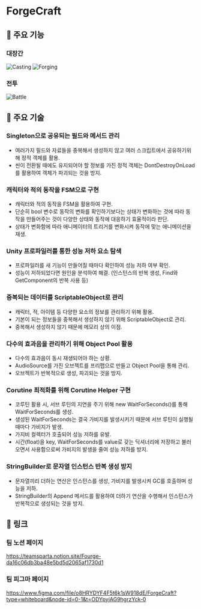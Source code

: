 # ForgeCraft

## 📌 주요 기능

### 대장간
![Casting](https://github.com/UnityFourge/ForgeCraft_Scripts/assets/31722243/919fcc99-691f-49a7-a602-998300974455)
![Forging](https://github.com/UnityFourge/ForgeCraft_Scripts/assets/31722243/35077f5a-1447-4899-987e-5b518eb7105f)


### 전투
![Battle](https://github.com/UnityFourge/ForgeCraft_Scripts/assets/31722243/a8c30cb9-64e1-417f-93a2-54d79bf173f2)


## 📌 주요 기술

### Singleton으로 공유되는 필드와 메서드 관리
* 여러가지 필드와 자료들을 중복해서 생성하지 않고 여러 스크립트에서 공유하기위해 정적 객체를 활용.
* 씬이 전환될 때에도 유지되어야 할 정보를 가진 정적 객체는 DontDestroyOnLoad를 활용하여 객체가 파괴되는 것을 방지.

### 캐릭터와 적의 동작을 FSM으로 구현

* 캐릭터와 적의 동작을 FSM을 활용하여 구현.
* 단순히 bool 변수로 동작의 변화를 확인하기보다는 상태가 변화하는 것에 따라 동작을 만들어주는 것이 다양한 상태와 동작에 대응하기 효율적이라 판단.
* 상태가 변화함에 따라 애니메이터의 트리거를 변화시켜 동작에 맞는 애니메이션을 재생.

### Unity 프로파일러를 통한 성능 저하 요소 탐색

- 프로파일러를 새 기능이 만들어질 때마다 확인하여 성능 저하 여부 확인.
- 성능이 저하되었다면 원인을 분석하여 해결. (인스턴스의 반복 생성, Find와 GetComponent의 반복 사용 등)

### 중복되는 데이터를 ScriptableObject로 관리
* 캐릭터, 적, 아이템 등 다양한 요소의 정보를 관리하기 위해 활용.
* 기본이 되는 정보들을 중복해서 생성하지 않기 위해 ScriptableObject로 관리.
* 중복해서 생성하지 않기 때문에 메모리 상의 이점.

### 다수의 효과음을 관리하기 위해 Object Pool 활용

- 다수의 효과음이 동시 재생되어야 하는 상황.
- AudioSource를 가진 오브젝트를 프리팹으로 만들고 Object Pool을 통해 관리.
- 오브젝트가 반복적으로 생성, 파괴되는 것을 방지.

### Corutine 최적화를 위해 Corutine Helper 구현

* 코루틴 활용 시, 서브 루틴의 지연을 주기 위해 new WaitForSeconds()를 통해 WaitForSeconds를 생성.
* 생성된 WaitForSeconds는 결국 가비지를 발생시키기 때문에 서브 루틴이 실행될 때마다 가비지가 발생.
* 가지비 컬렉터가 호출되어 성능 저하를 유발.
* 시간(float)을 key, WaitForSeconds를 value로 갖는 딕셔너리에 저장하고 불러오면서 사용함으로써 가비지의 발생을 줄여 성능 저하를 방지.

### StringBuilder로 문자열 인스턴스 반복 생성 방지

- 문자열끼리 더하는 연산은 인스턴스를 생성, 가비지를 발생시켜 GC를 호출하며 성능을 저하.
- StringBuilder의 Append 메서드를 활용하여 더하기 연산을 수행해서 인스턴스가 반복적으로 생성되는 것을 방지.


## 📌 링크 

### 팀 노션 페이지
https://teamsparta.notion.site/Fourge-da16c06db3ba48e5bd5d2065af1730d1

### 팀 피그마 페이지
https://www.figma.com/file/o8HRYDYF4F5t6k1sW918dE/ForgeCraft?type=whiteboard&node-id=0-1&t=ODYpyiAG9hgrzYck-0

